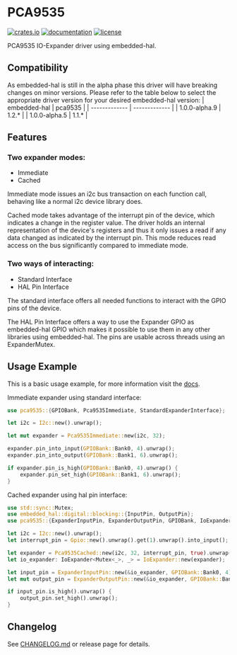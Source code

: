 # PCA9535
[![crates.io](https://img.shields.io/crates/v/pca9535?style=flat-square)](https://crates.io/crates/pca9535) [![documentation](https://img.shields.io/docsrs/pca9535/latest?style=flat-square)](https://docs.rs/pca9535) [![license](https://img.shields.io/crates/l/pca9535.svg?style=flat-square)](./LICENSE)

PCA9535 IO-Expander driver using embedded-hal.

## Compatibility
As embedded-hal is still in the alpha phase this driver will have breaking changes on minor versions. Please refer to the table below to select the appropriate driver version for your desired embedded-hal version:
| embedded-hal  | pca9535 |
| ------------- | ------------- |
| 1.0.0-alpha.9 | 1.2.* |
| 1.0.0-alpha.5  | 1.1.* |

## Features

### Two expander modes:
- Immediate
- Cached

Immediate mode issues an i2c bus transaction on each function call, behaving like a normal i2c device library does.

Cached mode takes advantage of the interrupt pin of the device, which indicates a change in the register value. The driver holds an internal representation of the device's registers and thus it only issues a read if any data changed as indicated by the interrupt pin. This mode reduces read access on the bus significantly compared to immediate mode.

### Two ways of interacting:
- Standard Interface
- HAL Pin Interface

The standard interface offers all needed functions to interact with the GPIO pins of the device.

The HAL Pin Interface offers a way to use the Expander GPIO as embedded-hal GPIO which makes it possible to use them in any other libraries using embedded-hal. The pins are usable across threads using an ExpanderMutex. 

## Usage Example
This is a basic usage example, for more information visit the [docs](https://docs.rs/pca9535/).

Immediate expander using standard interface:
```rust
use pca9535::{GPIOBank, Pca9535Immediate, StandardExpanderInterface};

let i2c = I2c::new().unwrap();

let mut expander = Pca9535Immediate::new(i2c, 32);

expander.pin_into_input(GPIOBank::Bank0, 4).unwrap();
expander.pin_into_output(GPIOBank::Bank1, 6).unwrap();

if expander.pin_is_high(GPIOBank::Bank0, 4).unwrap() {
    expander.pin_set_high(GPIOBank::Bank1, 6).unwrap();
}
```

Cached expander using hal pin interface:
```rust
use std::sync::Mutex;
use embedded_hal::digital::blocking::{InputPin, OutputPin};
use pca9535::{ExpanderInputPin, ExpanderOutputPin, GPIOBank, IoExpander, Pca9535Cached, PinState};

let i2c = I2c::new().unwrap();
let interrupt_pin = Gpio::new().unwrap().get(1).unwrap().into_input();

let expander = Pca9535Cached::new(i2c, 32, interrupt_pin, true).unwrap();
let io_expander: IoExpander<Mutex<_>, _> = IoExpander::new(expander);

let input_pin = ExpanderInputPin::new(&io_expander, GPIOBank::Bank0, 4).unwrap();
let mut output_pin = ExpanderOutputPin::new(&io_expander, GPIOBank::Bank1, 6, PinState::Low).unwrap();

if input_pin.is_high().unwrap() {
    output_pin.set_high().unwrap();
}
```
## Changelog
See [CHANGELOG.md](./CHANGELOG.md) or release page for details.
